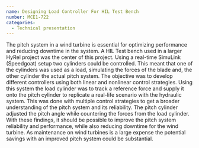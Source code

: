 ```yaml
---
name: Designing Load Controller For HIL Test Bench
number: MCE1-722
categories: 
  - Technical presentation
---
```


The pitch system in a wind turbine is essential for optimizing performance and reducing downtime in the system. A HIL Test bench used in a larger HyRel project was the center of this project. Using a real-time SimuLink (Speedgoat) setup two cylinders could be controlled. This meant that one of the cylinders was used as a load, simulating the forces of the blade and, the other cylinder the actual pitch system. The objective was to develop different controllers using both linear and nonlinear control strategies. Using this system the load cylinder was to track a reference force and supply it onto the pitch cylinder to replicate a real-life scenario with the hydraulic system. This was done with multiple control strategies to get a broader understanding of the pitch system and its reliability. The pitch cylinder adjusted the pitch angle while countering the forces from the load cylinder. With these findings, it should be possible to improve the pitch system reliability and performance, while also reducing downtime for the wind turbine. As maintenance on wind turbines is a large expense the potential savings with an improved pitch system could be substantial.